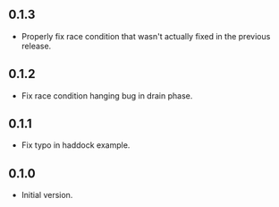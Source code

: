 0.1.3
-----

* Properly fix race condition that wasn't actually fixed in the previous release.

0.1.2
-----

* Fix race condition hanging bug in drain phase.

0.1.1
-----

* Fix typo in haddock example.

0.1.0
-----

* Initial version.
